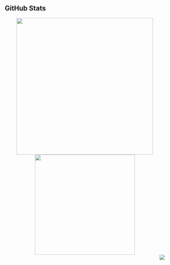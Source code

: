 ## GitHub Stats

<div align="center">

<img width="430" src="https://github-readme-stats.vercel.app/api?username=mromnes&theme=dark&show_icons=true&hide=stars" />

<img width="315" src="https://github-readme-stats.vercel.app/api/top-langs/?username=mromnes&langs_count=8&theme=dark&show_icons=true&hide=stars" />

<div />
  
<div align="right">
  <img src="https://komarev.com/ghpvc/?username=mromnes&&style=flat-square" align="right" />
</div>
